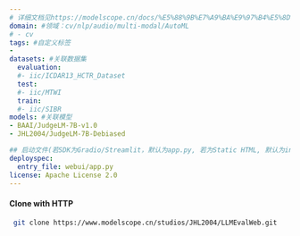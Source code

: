 ```yaml
---
# 详细文档见https://modelscope.cn/docs/%E5%88%9B%E7%A9%BA%E9%97%B4%E5%8D%A1%E7%89%87
domain: #领域：cv/nlp/audio/multi-modal/AutoML
# - cv
tags: #自定义标签
-
datasets: #关联数据集
  evaluation:
  #- iic/ICDAR13_HCTR_Dataset
  test:
  #- iic/MTWI
  train:
  #- iic/SIBR
models: #关联模型
- BAAI/JudgeLM-7B-v1.0
- JHL2004/JudgeLM-7B-Debiased

## 启动文件(若SDK为Gradio/Streamlit，默认为app.py, 若为Static HTML, 默认为index.html)
deployspec:
  entry_file: webui/app.py
license: Apache License 2.0
---
```

#### Clone with HTTP
```bash
 git clone https://www.modelscope.cn/studios/JHL2004/LLMEvalWeb.git
```